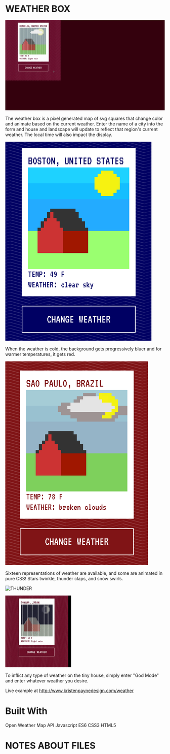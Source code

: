 # WEATHER BOX
![BERKELEY RAIN DAY](https://raw.githubusercontent.com/motorwolf/weather_box/master/docs/berkeley-day-rain.gif)

The weather box is a pixel generated map of svg squares that change color and animate based on the current weather. Enter the name of a city into the form and house and landscape will update to reflect that region's current weather. The local time will also impact the display.

![BOSTON CLEAR DAY](https://raw.githubusercontent.com/motorwolf/weather_box/master/docs/boston_clear.png)

When the weather is cold, the background gets progressively bluer and for warmer temperatures, it gets red.

![SAO PAULO CLOUDY DAY](https://raw.githubusercontent.com/motorwolf/weather_box/master/docs/sao_paulo_overcast.png)

Sixteen representations of weather are available, and some are animated in pure CSS! Stars twinkle, thunder claps, and snow swirls.

![THUNDER](https://raw.githubusercontent.com/motorwolf/weather_box/master/docs/thunder_night.gif)

![TOYAMA NIGHT RAIN](https://raw.githubusercontent.com/motorwolf/weather_box/master/docs/night-rain-toyama.gif)

To inflict any type of weather on the tiny house, simply enter "God Mode" and enter whatever weather you desire.

Live example at http://www.kristenpaynedesign.com/weather

# Built With
Open Weather Map API
Javascript ES6
CSS3
HTML5

# NOTES ABOUT FILES

